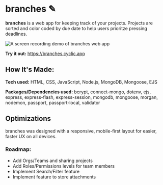 # branches ✎
**branches** is a web app for keeping track of your projects. Projects are sorted and color coded by due date to help users prioritze pressing deadlines. 

![A screen recording demo of branches web app](https://drive.google.com/uc?export=view&id=1E6iqR2rP5wcYlZ2aA0bCkddmvOSOdoXa) 

**Try it out:** https://branches.cyclic.app

## How It's Made:

**Tech used:** HTML, CSS, JavaScript, Node.js, MongoDB, Mongoose, EJS

**Packages/Dependencies used:**
bcrypt, connect-mongo, dotenv, ejs, express, express-flash, express-session, mongodb, mongoose, morgan, nodemon, passport, passport-local, validator

## Optimizations

branches was designed with a responsive, mobile-first layout for easier, faster UX on all devices.

### Roadmap:
- Add Orgs/Teams and sharing projects
 - Add Roles/Permissions levels for team members
- Implement Search/Filter feature
- Implement feature to store attachments
